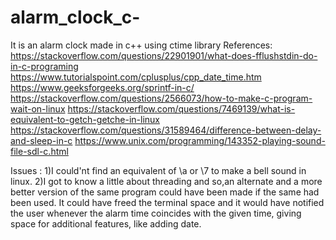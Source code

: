 # alarm_clock_c-
It is an alarm clock made in c++ using ctime library
References:
https://stackoverflow.com/questions/22901901/what-does-fflushstdin-do-in-c-programing
https://www.tutorialspoint.com/cplusplus/cpp_date_time.htm
https://www.geeksforgeeks.org/sprintf-in-c/
https://stackoverflow.com/questions/2566073/how-to-make-c-program-wait-on-linux
https://stackoverflow.com/questions/7469139/what-is-equivalent-to-getch-getche-in-linux
https://stackoverflow.com/questions/31589464/difference-between-delay-and-sleep-in-c
https://www.unix.com/programming/143352-playing-sound-file-sdl-c.html

Issues : 
1)I could'nt find an equivalent of \a or \7 to make a bell sound in linux.
2)I got to know a little about threading and so,an alternate and a more better version of the same program could have been made if the same had been used. It could have freed the terminal space and it would have notified the user whenever the alarm time coincides with the given time, giving space for additional features, like adding date.
